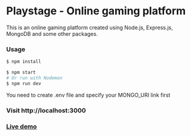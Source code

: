 # Playstage - Online gaming platform

This is an online gaming platform created using Node.js, Express.js, MongoDB and some other packages.

### Usage

```sh
$ npm install
```

```sh
$ npm start
# Or run with Nodemon
$ npm run dev
```

You need to create .env file and specify your MONGO_URI link first
### Visit http://localhost:3000
### [Live demo](https://playstage-project.herokuapp.com/)


